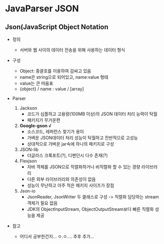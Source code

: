 # JavaParser JSON
## **Json(JavaScript Object Notation**
 - 정의
 	 - 서버와 웹 사이의 데이터 전송을 위해 사용하는 데이터 형식
 - 구성
 	 - Object: 중괄호를 이용하여 감싸고 있음
 	 - name은 string으로 되어있고, name:value 형태
 	 - value는 큰 따옴표
 	 - {object} / name : value / [array]
 - Parser
	 1. Jackson
		 - 코드가 심플하고 고용량(100MB 이상)의 JSON 데이터 처리 능력이 탁월
		 - 패키지가 무거운편
	 2. **Google-gson √**
		 - 소스코드, 레퍼런스 찾기가 용이
		 - 가벼운 JSON데이터 처리 성능이 탁월하고 전반적으로 고성능
		 - 상대적으로 가벼운 jar속에 하나의 패키지로 구성
	 3. JSON-lib
		 - 더글라스 크록포트(?), 디펜던시 다수 존재(?)
	 4. Flexjson
		 - 자바 객체를 JSON으로 직렬화하거나 비직렬화 할 수 있는 경량 라이브러리
		 - 다른 외부 라이브러리와 의존성이 없음
		 - 성능이 무난하고 아주 적은 패키지 사이즈가 장점
	 5. Json-io
		 - JsonReader, JsonWriter 두 클래스로 구성 -> 직렬화 담당하는 stream객체가 필요 없음
		 - JDK의 ObjectInputStream, ObjectOutputStream보다 빠른 직렬화 성능을 제공

 - 참고
 	 - 어디서 공부한건지... ㅇ.ㅇ.... 추후 추가...
